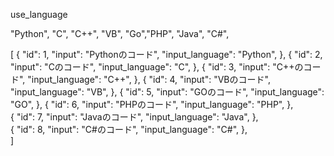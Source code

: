use_language

"Python", "C", "C++", "VB", "Go","PHP", "Java", "C#", 


[
  {
    "id": 1,
    "input": "Pythonのコード",
    "input_language": "Python",
  },
  {
    "id": 2,
    "input": "Cのコード",
    "input_language": "C",
  },
  {
    "id": 3,
    "input": "C++のコード",
    "input_language": "C++",
  },
  {
    "id": 4,
    "input": "VBのコード",
    "input_language": "VB",
  },
  {
    "id": 5,
    "input": "GOのコード",
    "input_language": "GO",
  },
  {
    "id": 6,
    "input": "PHPのコード",
    "input_language": "PHP",
  },      
  {
    "id": 7,
    "input": "Javaのコード",
    "input_language": "Java",
  },    
  {
    "id": 8,
    "input": "C#のコード",
    "input_language": "C#",
  },    
]